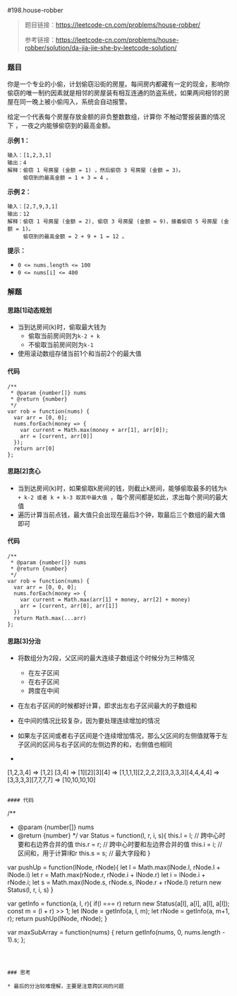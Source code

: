 #198.house-robber

> 题目链接：https://leetcode-cn.com/problems/house-robber/
>
> 参考链接：https://leetcode-cn.com/problems/house-robber/solution/da-jia-jie-she-by-leetcode-solution/

### 题目

你是一个专业的小偷，计划偷窃沿街的房屋。每间房内都藏有一定的现金，影响你偷窃的唯一制约因素就是相邻的房屋装有相互连通的防盗系统，如果两间相邻的房屋在同一晚上被小偷闯入，系统会自动报警。

给定一个代表每个房屋存放金额的非负整数数组，计算你 不触动警报装置的情况下 ，一夜之内能够偷窃到的最高金额。

**示例 1：**

```
输入：[1,2,3,1]
输出：4
解释：偷窃 1 号房屋 (金额 = 1) ，然后偷窃 3 号房屋 (金额 = 3)。
     偷窃到的最高金额 = 1 + 3 = 4 。
```

**示例 2：**

```
输入：[2,7,9,3,1]
输出：12
解释：偷窃 1 号房屋 (金额 = 2), 偷窃 3 号房屋 (金额 = 9)，接着偷窃 5 号房屋 (金额 = 1)。
     偷窃到的最高金额 = 2 + 9 + 1 = 12 。
```

**提示：**

- `0 <= nums.length <= 100`
- `0 <= nums[i] <= 400`



### 解题

#### 思路[1]动态规划

* 当到达房间(k)时，偷取最大钱为
  * 偷取当前房间则为`k-2 + k`
  * 不偷取当前房间则为`k-1`
* 使用滚动数组存储当前1个和当前2个的最大值

#### 代码

```
/**
 * @param {number[]} nums
 * @return {number}
 */
var rob = function(nums) {
  var arr = [0, 0];
  nums.forEach(money => {
    var current = Math.max(money + arr[1], arr[0]);
    arr = [current, arr[0]]
  });
  return arr[0]
};
```

#### 思路[2]贪心

* 当到达房间(k)时，如果偷取k房间的钱，则截止k房间，能够偷取最多的钱为`k + k-2 或者 k + k-3 取其中最大值 `，每个房间都是如此，求出每个房间的最大值
* 遍历计算当前点钱，最大值只会出现在最后3个钟，取最后三个数组的最大值即可

#### 代码

```
/**
 * @param {number[]} nums
 * @return {number}
 */
var rob = function(nums) {
  var arr = [0, 0, 0];
  nums.forEach(money => {
    var current = Math.max(arr[1] + money, arr[2] + money)
    arr = [current, arr[0], arr[1]]
  })
  return Math.max(...arr)
};
```

#### 思路[3]分治

* 将数组分为2段，父区间的最大连续子数组这个时候分为三种情况

  * 在左子区间
  * 在右子区间
  * 跨度在中间

* 在左右子区间的时候都好计算，即求出左右子区间最大的子数组和

* 在中间的情况比较复杂，因为要处理连续增加的情况

* 如果左子区间或者右子区间是个连续增加情况，那么父区间的左侧值就等于左子区间的区间与右子区间的左侧边界的和，右侧值也相同

*  ```
  [1,2,3,4] => [1,2] [3,4] => [1][2][3][4] => 
  [1,1,1,1][2,2,2,2][3,3,3,3][4,4,4,4] => [3,3,3,3][7,7,7,7] => [10,10,10,10]
   ```

#### 代码 

```
/**
 * @param {number[]} nums
 * @return {number}
 */
var Status = function(l, r, i, s){
  this.l = l; // 跨中心时要和右边界合并的值
  this.r = r; // 跨中心时要和左边界合并的值
  this.i = i; // 区间和，用于计算l和r
  this.s = s; // 最大字段和
}

var pushUp = function(lNode, rNode){
  let l = Math.max(lNode.l, rNode.l + lNode.i)
  let r = Math.max(rNode.r, rNode.i + lNode.r)
  let i = lNode.i + rNode.i;
  let s = Math.max(lNode.s, rNode.s, lNode.r + rNode.l)
  return new Status(l, r, i, s)
}

var getInfo = function(a, l, r){
  if(l === r) return new Status(a[l], a[l], a[l], a[l]);
  const m = (l + r) >> 1;
  let lNode = getInfo(a, l, m);
  let rNode = getInfo(a, m+1, r);
  return pushUp(lNode, rNode);
}

var maxSubArray = function(nums) {
  return getInfo(nums, 0, nums.length - 1).s;
};
```



### 思考

* 最后的分治较难理解，主要是注意跨区间的问题

